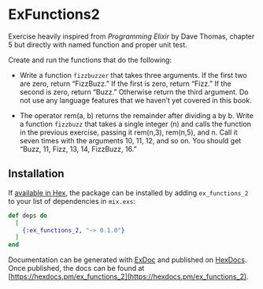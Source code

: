 # ExFunctions2

Exercise heavily inspired from _Programming Elixir_ by Dave Thomas, chapter 5 but directly with named function and proper unit test.

Create and run the functions that do the following:

* Write a function `fizzbuzzer` that takes three arguments. If the first two are zero, return “FizzBuzz.” If the first is zero, return “Fizz.” If the second is zero, return “Buzz.” Otherwise return the third argument. Do not use any language features that we haven’t yet covered in this book.

* The operator rem(a, b) returns the remainder after dividing a by b. Write a function `fizzbuzz` that takes a single integer (n) and calls the function in the previous exercise, passing it rem(n,3), rem(n,5), and n. Call it seven times with the arguments 10, 11, 12, and so on. You should get “Buzz, 11, Fizz, 13, 14, FizzBuzz, 16.”

## Installation

If [available in Hex](https://hex.pm/docs/publish), the package can be installed
by adding `ex_functions_2` to your list of dependencies in `mix.exs`:

```elixir
def deps do
  [
    {:ex_functions_2, "~> 0.1.0"}
  ]
end
```

Documentation can be generated with [ExDoc](https://github.com/elixir-lang/ex_doc)
and published on [HexDocs](https://hexdocs.pm). Once published, the docs can
be found at [https://hexdocs.pm/ex_functions_2](https://hexdocs.pm/ex_functions_2).
